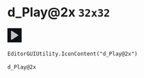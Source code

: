 # d_Play@2x `32x32`
<img src="/img/d_Play@2x.png" width=32 height=32>

``` CSharp
EditorGUIUtility.IconContent("d_Play@2x")
```
```
d_Play@2x
```
